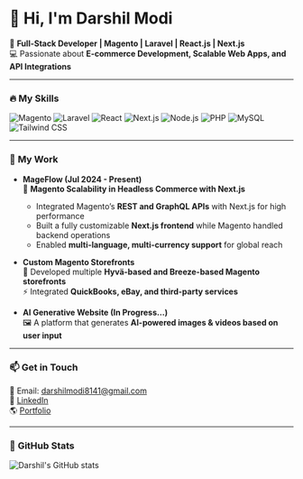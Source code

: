 # 👋 Hi, I'm Darshil Modi

🚀 **Full-Stack Developer | Magento | Laravel | React.js | Next.js**  
💻 Passionate about **E-commerce Development, Scalable Web Apps, and API Integrations**  

---

### 🔥 **My Skills**
![Magento](https://img.shields.io/badge/Magento-EE632F?style=for-the-badge&logo=magento&logoColor=white)
![Laravel](https://img.shields.io/badge/Laravel-FF2D20?style=for-the-badge&logo=laravel&logoColor=white)
![React](https://img.shields.io/badge/React.js-61DAFB?style=for-the-badge&logo=react&logoColor=black)
![Next.js](https://img.shields.io/badge/Next.js-000000?style=for-the-badge&logo=nextdotjs&logoColor=white)
![Node.js](https://img.shields.io/badge/Node.js-339933?style=for-the-badge&logo=node.js&logoColor=white)
![PHP](https://img.shields.io/badge/PHP-777BB4?style=for-the-badge&logo=php&logoColor=white)
![MySQL](https://img.shields.io/badge/MySQL-4479A1?style=for-the-badge&logo=mysql&logoColor=white)
![Tailwind CSS](https://img.shields.io/badge/TailwindCSS-38B2AC?style=for-the-badge&logo=tailwind-css&logoColor=white)

---

### 📌 **My Work**
- **MageFlow (Jul 2024 - Present)**  
  🚀 **Magento Scalability in Headless Commerce with Next.js**  
  - Integrated Magento’s **REST and GraphQL APIs** with Next.js for high performance  
  - Built a fully customizable **Next.js frontend** while Magento handled backend operations  
  - Enabled **multi-language, multi-currency support** for global reach  

- **Custom Magento Storefronts**  
  🎨 Developed multiple **Hyvä-based and Breeze-based Magento storefronts**  
  ⚡ Integrated **QuickBooks, eBay, and third-party services**  

- **AI Generative Website (In Progress...)**  
  🖼️ A platform that generates **AI-powered images & videos based on user input**  

---

### 📫 **Get in Touch**
📧 Email: [darshilmodi8141@gmail.com](mailto:darshilmodi8141@gmail.com)  
💼 [LinkedIn](https://linkedin.com/in/darshilmodi)  
🌎 [Portfolio](https://your-portfolio.com)  

---

### 🚀 **GitHub Stats**
![Darshil's GitHub stats](https://github-readme-stats.vercel.app/api?username=darshilmodi&show_icons=true&theme=radical)
